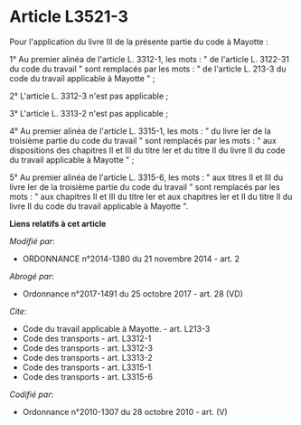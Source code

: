 # Article L3521-3

Pour l'application du livre III de la présente partie du code à Mayotte : 

1° Au premier alinéa de l'article L. 3312-1, les mots : " de l'article L. 3122-31 du code du travail " sont remplacés par les
mots : " de l'article L. 213-3 du code du travail applicable à Mayotte " ; 

2° L'article L. 3312-3 n'est pas applicable ; 

3° L'article L. 3313-2 n'est pas applicable ; 

4° Au premier alinéa de l'article L. 3315-1, les mots : " du livre Ier de la troisième partie du code du travail " sont
remplacés par les mots : " aux dispositions des chapitres II et III du titre Ier et du titre II du livre II du code du
travail applicable à Mayotte " ; 

5° Au premier alinéa de l'article L. 3315-6, les mots : " aux titres II et III du livre Ier de la troisième partie du code du
travail " sont remplacés par les mots : " aux chapitres II et III du titre Ier et aux chapitres Ier et II du titre II du
livre II du code du travail applicable à Mayotte ".

**Liens relatifs à cet article**

_Modifié par_:

  - ORDONNANCE n°2014-1380 du 21 novembre 2014 - art. 2

_Abrogé par_:

  - Ordonnance n°2017-1491 du 25 octobre 2017 - art. 28 (VD)

_Cite_:

  - Code du travail applicable à Mayotte. - art. L213-3
  - Code des transports - art. L3312-1
  - Code des transports - art. L3312-3
  - Code des transports - art. L3313-2
  - Code des transports - art. L3315-1
  - Code des transports - art. L3315-6

_Codifié par_:

  - Ordonnance n°2010-1307 du 28 octobre 2010 - art. (V)

